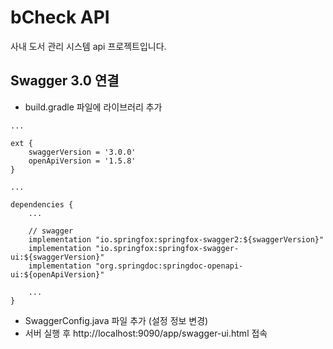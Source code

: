 # bCheck API
사내 도서 관리 시스템 api 프로젝트입니다.

## Swagger 3.0 연결
- build.gradle 파일에 라이브러리 추가
```
...

ext {
    swaggerVersion = '3.0.0'
    openApiVersion = '1.5.8'
}

...

dependencies {
    ...
    
    // swagger
    implementation "io.springfox:springfox-swagger2:${swaggerVersion}"
    implementation "io.springfox:springfox-swagger-ui:${swaggerVersion}"
    implementation "org.springdoc:springdoc-openapi-ui:${openApiVersion}"
    
    ...
}
```
- SwaggerConfig.java 파일 추가 (설정 정보 변경)
- 서버 실행 후 http://localhost:9090/app/swagger-ui.html 접속